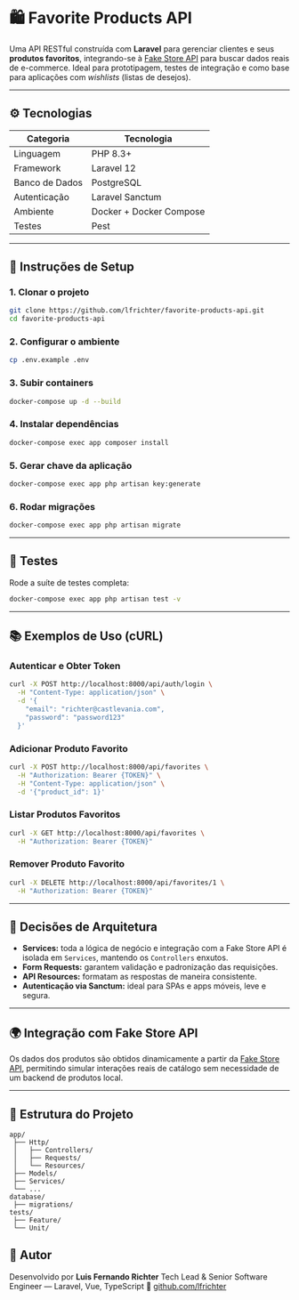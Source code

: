 # 🛍️ Favorite Products API

Uma API RESTful construída com **Laravel** para gerenciar clientes e seus **produtos favoritos**, integrando-se à [Fake Store API](https://fakestoreapi.com/) para buscar dados reais de e-commerce.
Ideal para prototipagem, testes de integração e como base para aplicações com *wishlists* (listas de desejos).

---

## ⚙️ Tecnologias

| Categoria      | Tecnologia              |
| -------------- | ----------------------- |
| Linguagem      | PHP 8.3+                |
| Framework      | Laravel 12              |
| Banco de Dados | PostgreSQL              |
| Autenticação   | Laravel Sanctum         |
| Ambiente       | Docker + Docker Compose |
| Testes         | Pest                    |

---

## 🚀 Instruções de Setup

### 1. Clonar o projeto

```bash
git clone https://github.com/lfrichter/favorite-products-api.git
cd favorite-products-api
````

### 2. Configurar o ambiente

```bash
cp .env.example .env
```

### 3. Subir containers

```bash
docker-compose up -d --build
```

### 4. Instalar dependências

```bash
docker-compose exec app composer install
```

### 5. Gerar chave da aplicação

```bash
docker-compose exec app php artisan key:generate
```

### 6. Rodar migrações

```bash
docker-compose exec app php artisan migrate
```

---

## 🧪 Testes

Rode a suíte de testes completa:

```bash
docker-compose exec app php artisan test -v
```

---

## 📚 Exemplos de Uso (cURL)

### Autenticar e Obter Token

```bash
curl -X POST http://localhost:8000/api/auth/login \
  -H "Content-Type: application/json" \
  -d '{
    "email": "richter@castlevania.com",
    "password": "password123"
  }'
```

### Adicionar Produto Favorito

```bash
curl -X POST http://localhost:8000/api/favorites \
  -H "Authorization: Bearer {TOKEN}" \
  -H "Content-Type: application/json" \
  -d '{"product_id": 1}'
```

### Listar Produtos Favoritos

```bash
curl -X GET http://localhost:8000/api/favorites \
  -H "Authorization: Bearer {TOKEN}"
```

### Remover Produto Favorito

```bash
curl -X DELETE http://localhost:8000/api/favorites/1 \
  -H "Authorization: Bearer {TOKEN}"
```

---

## 🧩 Decisões de Arquitetura

* **Services:** toda a lógica de negócio e integração com a Fake Store API é isolada em `Services`, mantendo os `Controllers` enxutos.
* **Form Requests:** garantem validação e padronização das requisições.
* **API Resources:** formatam as respostas de maneira consistente.
* **Autenticação via Sanctum:** ideal para SPAs e apps móveis, leve e segura.

---

## 🌍 Integração com Fake Store API

Os dados dos produtos são obtidos dinamicamente a partir da [Fake Store API](https://fakestoreapi.com/), permitindo simular interações reais de catálogo sem necessidade de um backend de produtos local.

---

## 🧱 Estrutura do Projeto

```
app/
 ├── Http/
 │   ├── Controllers/
 │   ├── Requests/
 │   └── Resources/
 ├── Models/
 ├── Services/
 └── ...
database/
 ├── migrations/
tests/
 ├── Feature/
 └── Unit/
```

## 🧠 Autor

Desenvolvido por **Luis Fernando Richter**
Tech Lead & Senior Software Engineer — Laravel, Vue, TypeScript
🔗 [github.com/lfrichter](https://github.com/lfrichter)
